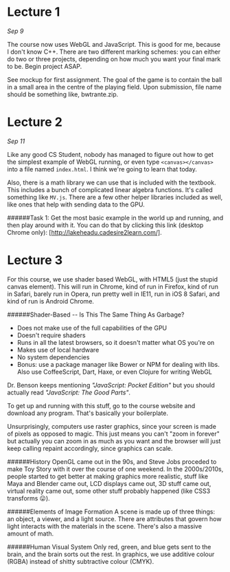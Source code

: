 Lecture 1
=========

*Sep 9*

The course now uses WebGL and JavaScript. This is good for me, because I don't know C++. There are two different marking schemes: you can either do two or three projects, depending on how much you want your final mark to be. Begin project ASAP.

See mockup for first assignment. The goal of the game is to contain the ball in a small area in the centre of the playing field. Upon submission, file name should be something like, bwtrante.zip.

Lecture 2
=========

*Sep 11*

Like any good CS Student, nobody has managed to figure out how to get the simplest example of WebGL running, or even type `<canvas></canvas>` into a file named `index.html`. I think we're going to learn that today.

Also, there is a math library we can use that is included with the textbook. This includes a bunch of complicated linear algebra functions.  It's called something like `MV.js`. There are a few other helper libraries included as well, like ones that help with sending data to the GPU.

######Task 1: Get the most basic example in the world up and running, and then play around with it. You can do that by clicking this link (desktop Chrome only): [http://lakeheadu.cadesire2learn.com/].

Lecture 3
=========

For this course, we use shader based WebGL, with HTML5 (just the stupid canvas element). This will run in Chrome, kind of run in Firefox, kind of run in Safari, barely run in Opera, run pretty well in IE11, run in iOS 8 Safari, and kind of run is Android Chrome.

######Shader-Based -- Is This The Same Thing As Garbage?
- Does not make use of the full capabilities of the GPU
- Doesn't require shaders
- Runs in all the latest browsers, so it doesn't matter what OS you're on
- Makes use of local hardware
- No system dependencies
- Bonus: use a package manager like Bower or NPM for dealing with libs. Also use CoffeeScript, Dart, Haxe, or even Clojure for writing WebGL

Dr. Benson keeps mentioning *"JavaScript: Pocket Edition"* but you should actually read *"JavaScript: The Good Parts"*.

To get up and running with this stuff, go to the course website and download any program. That's basically your boilerplate.

Unsurprisingly, computers use raster graphics, since your screen is made of pixels as opposed to magic. This just means you can't "zoom in forever" but actually you can zoom in as much as you want and the browser will just keep calling repaint accordingly, since graphics can scale.

######History
OpenGL came out in the 90s, and Steve Jobs proceded to make Toy Story with it over the course of one weekend. In the 2000s/2010s, people started to get better at making graphics more realistic, stuff like Maya and Blender came out, LCD displays came out, 3D stuff came out, virtual reality came out, some other stuff probably happened (like CSS3 transforms 😛).

######Elements of Image Formation
A scene is made up of three things: an object, a viewer, and a light source. There are attributes that govern how light interacts with the materials in the scene. There's also a massive amount of math.

######Human Visual System
Only red, green, and blue gets sent to the brain, and the brain sorts out the rest. In graphics, we use additive colour (RGBA) instead of shitty subtractive colour (CMYK).
